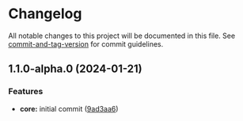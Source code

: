 # Changelog

All notable changes to this project will be documented in this file. See [commit-and-tag-version](https://github.com/absolute-version/commit-and-tag-version) for commit guidelines.

## 1.1.0-alpha.0 (2024-01-21)


### Features

* **core:** initial commit ([9ad3aa6](https://github.com/netopt/traffic_weaver/commit/9ad3aa6c23ea1001b622578ca8e59acff1aab130))
